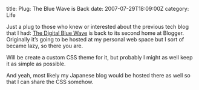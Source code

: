 title: Plug: The Blue Wave is Back
date: 2007-07-29T18:09:00Z
category: Life

Just a plug to those who knew or interested about the previous tech blog that I had: [The Digital Blue Wave](http://digitalbluewave.blogspot.com/) is back to its second home at Blogger. Originally it’s going to be hosted at my personal web space but I sort of became lazy, so there you are.

Will be create a custom CSS theme for it, but probably I might as well keep it as simple as possible.

And yeah, most likely my Japanese blog would be hosted there as well so that I can share the CSS somehow.
